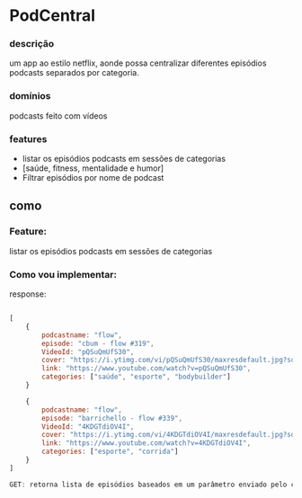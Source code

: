 # PodCentral


### descrição
um app ao estilo netflix, aonde possa centralizar diferentes episódios podcasts separados 
por categoria.

### domínios
podcasts feito com vídeos

### features
- listar os episódios podcasts em sessões de categorias
 - [saúde, fitness, mentalidade e humor]
- Filtrar episódios por nome de podcast

## como

### Feature:
listar os episódios podcasts em sessões de categorias

### Como vou implementar:


response:

```js

[
    {
        podcastname: "flow",
        episode: "cbum - flow #319",
        VideoId: "pQSuQmUfS30",
        cover: "https://i.ytimg.com/vi/pQSuQmUfS30/maxresdefault.jpg?sqp=-oaymwEnCPYBEIoBSFryq4qpAxkIARUAAIhCGAHYAQHiAQoIGBACGAY4AUAB&rs=AOn4CLCY0Mpjnn8itKAySqpfAgC0QURZKw",
        link: "https://www.youtube.com/watch?v=pQSuQmUfS30",
        categories: ["saúde", "esporte", "bodybuilder"]
    }

    {
        podcastname: "flow",
        episode: "barrichello - flow #339",
        VideoId: "4KDGTdiOV4I",
        cover: "https://i.ytimg.com/vi/4KDGTdiOV4I/maxresdefault.jpg?sqp=-oaymwEnCPYBEIoBSFryq4qpAxkIARUAAIhCGAHYAQHiAQoIGBACGAY4AUAB&rs=AOn4CLAtWl19lVt6bBUk6hLfg7WpLjTTYQ",
        link: "https://www.youtube.com/watch?v=4KDGTdiOV4I",
        categories: ["esporte", "corrida"]
    }
]

GET: retorna lista de episódios baseados em um parâmetro enviado pelo cliente do nome do podcast
